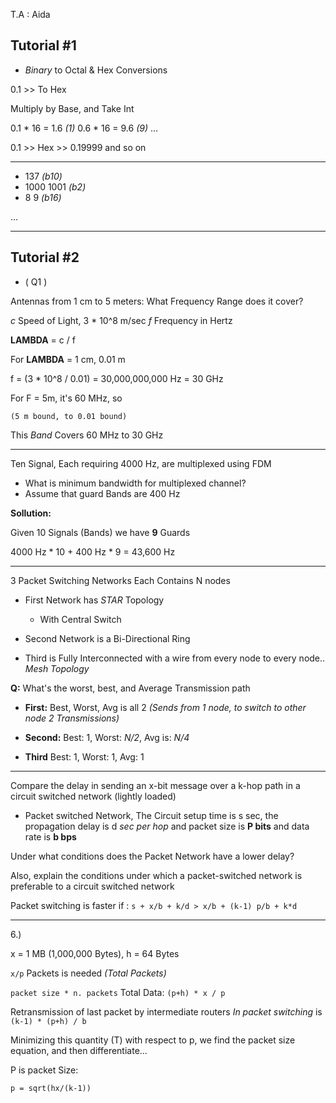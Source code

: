 T.A : Aida

## Tutorial #1
- *Binary* to Octal & Hex Conversions

0.1 >> To Hex

Multiply by Base, and Take Int

0.1 * 16 = 1.6 *(1)*
0.6 * 16 = 9.6 *(9)*
...

0.1 >> Hex >> 0.19999 and so on

---

* 137       *(b10)*
* 1000 1001 *(b2)*
* 8    9    *(b16)*

...

---

## Tutorial #2

* ( Q1 )

Antennas from 1 cm to 5 meters: What Frequency Range does it cover?

*c* Speed of Light, 3 * 10^8 m/sec 
*f* Frequency in Hertz

**LAMBDA** = c / f

For **LAMBDA** = 1 cm, 0.01 m

f = (3 * 10^8 / 0.01) = 30,000,000,000 Hz = 30 GHz

For F = 5m, it's 60 MHz, so

    (5 m bound, to 0.01 bound)
This *Band* Covers 60 MHz to 30 GHz

---

Ten Signal, Each requiring 4000 Hz, are multiplexed using FDM
- What is minimum bandwidth for multiplexed channel?
- Assume that guard Bands are 400 Hz

**Sollution:**

Given 10 Signals (Bands) we have **9** Guards

4000 Hz * 10 + 400 Hz * 9 = 43,600 Hz

---

3 Packet Switching Networks
Each Contains N nodes

* First Network has *STAR* Topology
    - With Central Switch

* Second Network is a Bi-Directional Ring

* Third is Fully Interconnected with a wire from every node to every node.. *Mesh Topology*

**Q:** What's the worst, best, and Average Transmission path

* **First:** Best, Worst, Avg is all 2 *(Sends from 1 node, to switch to other node 2 Transmissions)*

* **Second:** Best: 1, Worst: *N/2*, Avg is: *N/4* 

* **Third** Best: 1, Worst: 1, Avg: 1

---

Compare the delay in sending an x-bit message over a k-hop path in a circuit switched network (lightly loaded)
- Packet switched Network, The Circuit setup time is s sec, the propagation delay is d *sec per hop* and packet size is **P bits** 
and data rate is **b bps**

Under what conditions does the Packet Network have a lower delay?

Also, explain the conditions under which a packet-switched network is preferable to a circuit switched network

Packet switching is faster if :
`s + x/b + k/d > x/b + (k-1) p/b + k*d`

---

6.)

x = 1 MB (1,000,000 Bytes), h = 64 Bytes

`x/p` Packets is needed *(Total Packets)*

`packet size * n. packets`
Total Data: `(p+h) * x / p`

Retransmission of last packet by intermediate routers *In packet switching* is `(k-1) * (p+h) / b`

Minimizing this quantity (T) with respect to p, we find the packet size equation, and then differentiate...

P is packet Size:

`p = sqrt(hx/(k-1))`